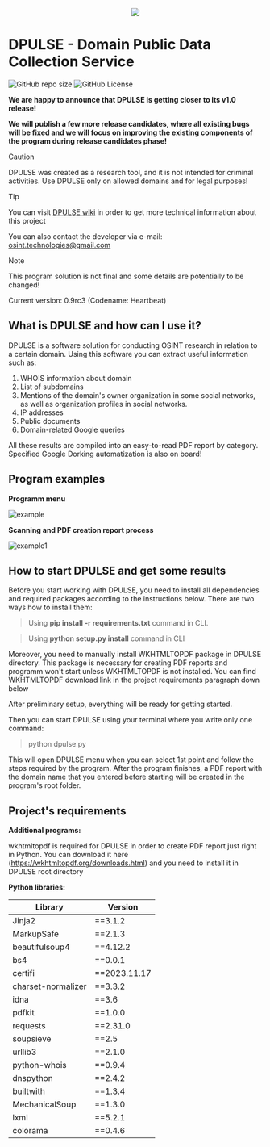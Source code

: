 <p align="center">
  <img src="https://github.com/OSINT-TECHNOLOGIES/dpulse/assets/77023667/b90522d8-6804-45c9-9ce8-52ff5cd09fc2">
</p>

# DPULSE - Domain Public Data Collection Service 

<img alt="GitHub repo size" src="https://img.shields.io/github/repo-size/OSINT-TECHNOLOGIES/dpulse?label=Repository%20size"> <img alt="GitHub License" src="https://img.shields.io/github/license/OSINT-TECHNOLOGIES/dpulse?label=Licensed%20with&color=blue">

**We are happy to announce that DPULSE is getting closer to its v1.0 release!**

**We will publish a few more release candidates, where all existing bugs will be fixed and we will focus on improving the existing components of the program during release candidates phase!**

> [!CAUTION]
> DPULSE was created as a research tool, and it is not intended for criminal activities. Use DPULSE only on allowed domains and for legal purposes!

> [!TIP]
> You can visit [DPULSE wiki](https://github.com/OSINT-TECHNOLOGIES/dpulse/wiki) in order to get more technical information about this project
> 
> You can also contact the developer via e-mail: osint.technologies@gmail.com

> [!NOTE]  
> This program solution is not final and some details are potentially to be changed!
> 
> Current version: 0.9rc3 (Codename: Heartbeat)

## What is DPULSE and how can I use it?

DPULSE is a software solution for conducting OSINT research in relation to a certain domain. Using this software you can extract useful information such as:
1) WHOIS information about domain
2) List of subdomains
3) Mentions of the domain's owner organization in some social networks, as well as organization profiles in social networks.
4) IP addresses
5) Public documents
6) Domain-related Google queries

All these results are compiled into an easy-to-read PDF report by category. Specified Google Dorking automatization is also on board!

## Program examples
**Programm menu**

![example](https://github.com/OSINT-TECHNOLOGIES/dpulse/assets/77023667/7adc438e-9f67-4919-b307-c9923e556498)

**Scanning and PDF creation report process**

![example1](https://github.com/OSINT-TECHNOLOGIES/dpulse/assets/77023667/da3d3710-e4a5-420d-bcdc-bb43a70c92c5)


## How to start DPULSE and get some results 

Before you start working with DPULSE, you need to install all dependencies and required packages according to the instructions below. There are two ways how to install them:
> Using **pip install -r requirements.txt** command in CLI.

> Using **python setup.py install** command in CLI

Moreover, you need to manually install WKHTMLTOPDF package in DPULSE directory. This package is necessary for creating PDF reports and programm won't start unless WKHTMLTOPDF is not installed. You can find WKHTMLTOPDF download link in the project requirements paragraph down below

After preliminary setup, everything will be ready for getting started.

Then you can start DPULSE using your terminal where you write only one command:
> python dpulse.py

This will open DPULSE menu when you can select 1st point and follow the steps required by the program. After the program finishes, a PDF report with the domain name that you entered before starting will be created in the program's root folder.

## Project's requirements 

**Additional programs:**

wkhtmltopdf is required for DPULSE in order to create PDF report just right in Python. You can download it here (https://wkhtmltopdf.org/downloads.html) and you need to install it in DPULSE root directory

**Python libraries:**

| Library  | Version | 
| ---------- | ------------- | 
| Jinja2  | ==3.1.2 | 
| MarkupSafe | ==2.1.3 |
| beautifulsoup4 | ==4.12.2 |
| bs4 | ==0.0.1 |
| certifi | ==2023.11.17 |
| charset-normalizer | ==3.3.2 |
| idna | ==3.6 |
| pdfkit | ==1.0.0 |
| requests | ==2.31.0 |
| soupsieve | ==2.5 |
| urllib3 | ==2.1.0 |
| python-whois | ==0.9.4 |
| dnspython | ==2.4.2 |
| builtwith | ==1.3.4 |
| MechanicalSoup | ==1.3.0 |
| lxml | ==5.2.1 |
| colorama | ==0.4.6 |
